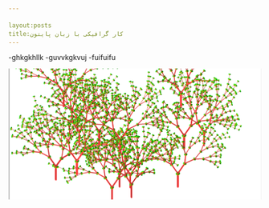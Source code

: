 ```yaml
---

layout:posts
title:کار گرافیکی با زبان پایتون
---
```

-ghkgkhllk
-guvvkgkvuj
-fuifuifu



![jungle](../assets/images/tree.PNG)
